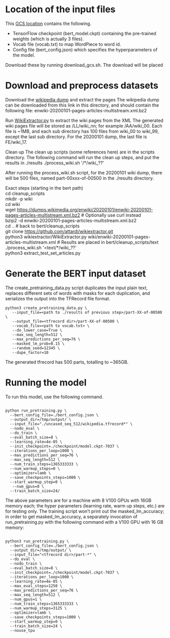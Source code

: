 # Location of the input files 

This [GCS location](https://console.cloud.google.com/storage/browser/pkanwar-bert) contains the following.
* TensorFlow checkpoint (bert_model.ckpt) containing the pre-trained weights (which is actually 3 files).
* Vocab file (vocab.txt) to map WordPiece to word id.
* Config file (bert_config.json) which specifies the hyperparameters of the model.

Download these by running download_gcs.sh. The download will be placed

# Download and preprocess datasets

Download the [wikipedia dump](https://dumps.wikimedia.org/enwiki/20200101/enwiki-20200101-pages-articles-multistream.xml.bz2) and extract the pages
The wikipedia dump can be downloaded from this link in this directory, and should contain the following file:
enwiki-20200101-pages-articles-multistream.xml.bz2

Run [WikiExtractor.py](https://github.com/attardi/wikiextractor) to extract the wiki pages from the XML
The generated wiki pages file will be stored as <data dir>/LL/wiki_nn; for example <data dir>/AA/wiki_00. Each file is ~1MB, and each sub directory has 100 files from wiki_00 to wiki_99, except the last sub directory. For the 20200101 dump, the last file is FE/wiki_17.

Clean up
The clean up scripts (some references here) are in the scripts directory.
The following command will run the clean up steps, and put the results in ./results
./process_wiki.sh '<data dir>/*/wiki_??'

After running the process_wiki.sh script, for the 20200101 wiki dump, there will be 500 files, named part-00xxx-of-00500 in the ./results directory.

Exact steps (starting in the bert path)  
cd cleanup_scripts  
mkdir -p wiki  
cd wiki  
wget https://dumps.wikimedia.org/enwiki/20200101/enwiki-20200101-pages-articles-multistream.xml.bz2    # Optionally use curl instead  
bzip2 -d enwiki-20200101-pages-articles-multistream.xml.bz2  
cd ..    # back to bert/cleanup_scripts  
git clone https://github.com/attardi/wikiextractor.git  
python3 wikiextractor/WikiExtractor.py wiki/enwiki-20200101-pages-articles-multistream.xml    # Results are placed in bert/cleanup_scripts/text  
./process_wiki.sh '<text/*/wiki_??'  
python3 extract_test_set_articles.py  

# Generate the BERT input dataset

The create_pretraining_data.py script duplicates the input plain text, replaces different sets of words with masks for each duplication, and serializes the output into the TFRecord file format. 

```shell
python3 create_pretraining_data.py \
   --input_file=<path to ./results of previous step>/part-XX-of-00500 \
   --output_file=<tfrecord dir>/part-XX-of-00500 \
   --vocab_file=<path to vocab.txt> \
   --do_lower_case=True \
   --max_seq_length=512 \
   --max_predictions_per_seq=76 \
   --masked_lm_prob=0.15 \
   --random_seed=12345 \
   --dupe_factor=10
```

The generated tfrecord has 500 parts, totalling to ~365GB.

# Running the model

To run this model, use the following command.

```shell

python run_pretraining.py \
  --bert_config_file=./bert_config.json \
  --output_dir=/tmp/output/ \
  --input_file="./uncased_seq_512/wikipedia.tfrecord*" \
  --nodo_eval \
  --do_train \
  --eval_batch_size=8 \
  --learning_rate=4e-05 \
  --init_checkpoint=./checkpoint/model.ckpt-7037 \
  --iterations_per_loop=1000 \
  --max_predictions_per_seq=76 \
  --max_seq_length=512 \
  --num_train_steps=1365333333 \
  --num_warmup_steps=0 \
  --optimizer=lamb \
  --save_checkpoints_steps=1000 \
  --start_warmup_step=0 \
   --num_gpus=8 \
  --train_batch_size=24/

```

The above parameters are for a machine with 8 V100 GPUs with 16GB memory each; the hyper parameters (learning rate, warm up steps, etc.) are for testing only. The training script won’t print out the masked_lm_accuracy; in order to get masked_lm_accuracy, a separately invocation of run_pretraining.py with the following command with a V100 GPU with 16 GB memory:

```shell

python3 run_pretraining.py \
  --bert_config_file=./bert_config.json \
  --output_dir=/tmp/output/ \
  --input_file="<tfrecord dir>/part-*" \
  --do_eval \
  --nodo_train \
  --eval_batch_size=8 \
  --init_checkpoint=./checkpoint/model.ckpt-7037 \
  --iterations_per_loop=1000 \
  --learning_rate=4e-05 \
  --max_eval_steps=1250 \
  --max_predictions_per_seq=76 \
  --max_seq_length=512 \
  --num_gpus=1 \
  --num_train_steps=1365333333 \
  --num_warmup_steps=3125 \
  --optimizer=lamb \
  --save_checkpoints_steps=1000 \
  --start_warmup_step=0 \
  --train_batch_size=24 \
  --nouse_tpu
   
```

